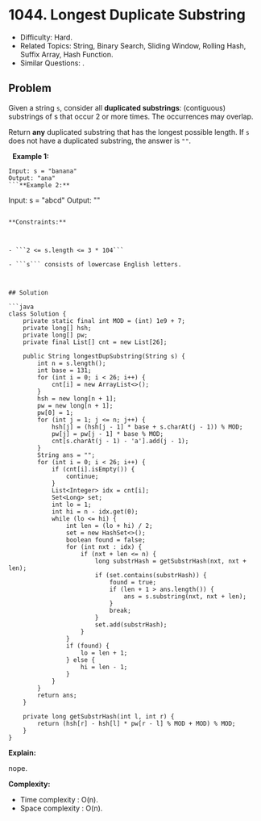 # 1044. Longest Duplicate Substring

- Difficulty: Hard.
- Related Topics: String, Binary Search, Sliding Window, Rolling Hash, Suffix Array, Hash Function.
- Similar Questions: .

## Problem

Given a string ```s```, consider all **duplicated substrings**: (contiguous) substrings of s that occur 2 or more times. The occurrences may overlap.

Return **any** duplicated substring that has the longest possible length. If ```s``` does not have a duplicated substring, the answer is ```""```.

 
**Example 1:**
```
Input: s = "banana"
Output: "ana"
```**Example 2:**
```
Input: s = "abcd"
Output: ""
```
 
**Constraints:**


	
- ```2 <= s.length <= 3 * 104```
	
- ```s``` consists of lowercase English letters.



## Solution

```java
class Solution {
    private static final int MOD = (int) 1e9 + 7;
    private long[] hsh;
    private long[] pw;
    private final List[] cnt = new List[26];

    public String longestDupSubstring(String s) {
        int n = s.length();
        int base = 131;
        for (int i = 0; i < 26; i++) {
            cnt[i] = new ArrayList<>();
        }
        hsh = new long[n + 1];
        pw = new long[n + 1];
        pw[0] = 1;
        for (int j = 1; j <= n; j++) {
            hsh[j] = (hsh[j - 1] * base + s.charAt(j - 1)) % MOD;
            pw[j] = pw[j - 1] * base % MOD;
            cnt[s.charAt(j - 1) - 'a'].add(j - 1);
        }
        String ans = "";
        for (int i = 0; i < 26; i++) {
            if (cnt[i].isEmpty()) {
                continue;
            }
            List<Integer> idx = cnt[i];
            Set<Long> set;
            int lo = 1;
            int hi = n - idx.get(0);
            while (lo <= hi) {
                int len = (lo + hi) / 2;
                set = new HashSet<>();
                boolean found = false;
                for (int nxt : idx) {
                    if (nxt + len <= n) {
                        long substrHash = getSubstrHash(nxt, nxt + len);
                        if (set.contains(substrHash)) {
                            found = true;
                            if (len + 1 > ans.length()) {
                                ans = s.substring(nxt, nxt + len);
                            }
                            break;
                        }
                        set.add(substrHash);
                    }
                }
                if (found) {
                    lo = len + 1;
                } else {
                    hi = len - 1;
                }
            }
        }
        return ans;
    }

    private long getSubstrHash(int l, int r) {
        return (hsh[r] - hsh[l] * pw[r - l] % MOD + MOD) % MOD;
    }
}
```

**Explain:**

nope.

**Complexity:**

* Time complexity : O(n).
* Space complexity : O(n).
